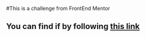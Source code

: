 #This is a challenge from FrontEnd Mentor

## You can find if by following <a href="https://imadichiri.github.io/product-preview-card/">this link</a>
